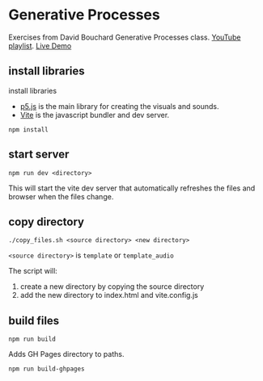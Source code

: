 # Generative Processes

Exercises from David Bouchard Generative Processes class. [YouTube playlist](https://www.youtube.com/playlist?list=PLLx7jIm38p9m6n8X01Sz2kQaSC9U6_6u5). [Live Demo](https://wykhuh.github.io/Generative_Processes/)

## install libraries

install libraries

- [p5.js](https://p5js.org) is the main library for creating the visuals and sounds.
- [Vite](https://vitejs.dev) is the javascript bundler and dev server.

```{bash}
npm install
```

## start server

```{bash}
npm run dev <directory>
```

This will start the vite dev server that automatically refreshes the files and browser when the files change.

## copy directory

```{bash}
./copy_files.sh <source directory> <new directory>
```

`<source directory>` is `template` or `template_audio`

The script will:

1. create a new directory by copying the source directory
2. add the new directory to index.html and vite.config.js

## build files

```{bash}
npm run build
```

Adds GH Pages directory to paths.

```{bash}
npm run build-ghpages
```
